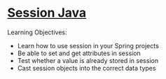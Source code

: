 # [Session Java](https://login.codingdojo.com/m/315/9532/65005)

Learning Objectives:

- Learn how to use session in your Spring projects
- Be able to set and get attributes in session
- Test whether a value is already stored in session
- Cast session objects into the correct data types